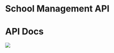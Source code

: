 # School Management API



# API Docs
<a href="https://documenter.getpostman.com/view/34710736/2sA3JGf3sR" alt="Postman docs">
    <img src="https://img.shields.io/badge/Postman-docs-orange?style=flat&logo=postman&logoColor=white&labelColor=orange" />
</a>
